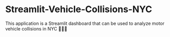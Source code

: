 # Streamlit-Vehicle-Collisions-NYC
This application is a Streamlit dashboard that can be used to analyze motor vehicle collisions in NYC 🗽💥🚗
